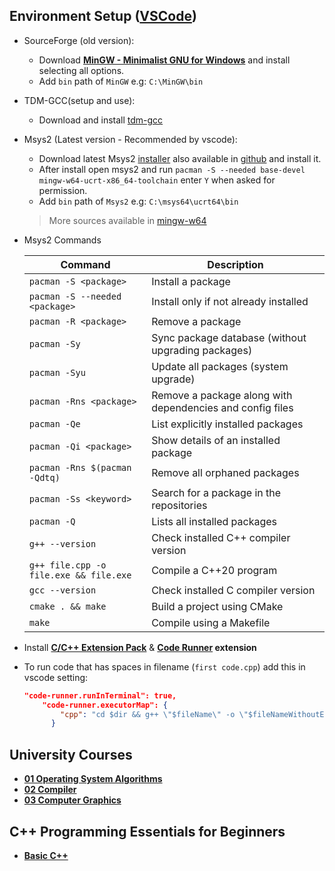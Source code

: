 ## Environment Setup ([VSCode](https://code.visualstudio.com/))

- SourceForge (old version):
  - Download **[MinGW - Minimalist GNU for Windows](https://sourceforge.net/projects/mingw/)** and install selecting all options.
  - Add `bin` path of `MinGW` e.g: `C:\MinGW\bin`
- TDM-GCC(setup and use):
  - Download and install [tdm-gcc](https://jmeubank.github.io/tdm-gcc/)
- Msys2 (Latest version - Recommended by vscode):
  - Download latest Msys2 [installer](https://www.msys2.org/#installation) also available in [github](https://github.com/msys2/msys2-installer/releases) and install it.
  - After install open msys2 and run `pacman -S --needed base-devel mingw-w64-ucrt-x86_64-toolchain` enter `Y` when asked for permission.
  - Add `bin` path of `Msys2` e.g: `C:\msys64\ucrt64\bin`
  > More sources available in [mingw-w64](https://www.mingw-w64.org/)

- Msys2 Commands

  | **Command**                           | **Description**                                           |
  | ------------------------------------- | --------------------------------------------------------- |
  | `pacman -S <package>`                 | Install a package                                         |
  | `pacman -S --needed <package>`        | Install only if not already installed                     |
  | `pacman -R <package>`                 | Remove a package                                          |
  | `pacman -Sy`                          | Sync package database (without upgrading packages)        |
  | `pacman -Syu`                         | Update all packages (system upgrade)                      |
  | `pacman -Rns <package>`               | Remove a package along with dependencies and config files |
  | `pacman -Qe`                          | List explicitly installed packages                        |
  | `pacman -Qi <package>`                | Show details of an installed package                      |
  | `pacman -Rns $(pacman -Qdtq)`         | Remove all orphaned packages                              |
  | `pacman -Ss <keyword>`                | Search for a package in the repositories                  |
  | `pacman -Q`                           | Lists all installed packages                              |
  | `g++ --version`                       | Check installed C++ compiler version                      |
  | `g++ file.cpp -o file.exe && file.exe`| Compile a C++20 program                                   |
  | `gcc --version`                       | Check installed C compiler version                        |
  | `cmake . && make`                     | Build a project using CMake                               |
  | `make`                                | Compile using a Makefile                                  |

- Install **[C/C++ Extension Pack](https://marketplace.visualstudio.com/items?itemName=ms-vscode.cpptools-extension-pack)** & **[Code Runner](https://marketplace.visualstudio.com/items?itemName=formulahendry.code-runner) extension**
- To run code that has spaces in filename (`first code.cpp`) add this in vscode setting:

    ```json
    "code-runner.runInTerminal": true,
        "code-runner.executorMap": {
            "cpp": "cd $dir && g++ \"$fileName\" -o \"$fileNameWithoutExt\" && \"./$fileNameWithoutExt\""
          }
    ```

## University Courses

- **[01 Operating System Algorithms](https://github.com/aatansen/Deep-Dive-in-CPP/tree/main/00%20C%2B%2B%20University%20Courses/01%20Operating%20System%20Algorithms)**
- **[02 Compiler](https://github.com/aatansen/Deep-Dive-in-CPP/tree/main/00%20C%2B%2B%20University%20Courses/02%20Compiler)**
- **[03 Computer Graphics](https://github.com/aatansen/Deep-Dive-in-CPP/tree/main/00%20C%2B%2B%20University%20Courses/03%20Computer%20Graphics)**

## C++ Programming Essentials for Beginners

- **[Basic C++](https://github.com/aatansen/Deep-Dive-in-CPP/tree/main/01%20C%2B%2B%20Programming%20Essentials%20for%20Beginners)**
